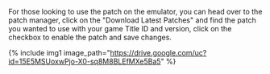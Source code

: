 For those looking to use the patch on the emulator, you can head over to the patch manager, click on the "Download Latest Patches" and find the patch you wanted to use with your game Title ID and version, click on the checkbox to enable the patch and save changes.

{% include img1 image_path="https://drive.google.com/uc?id=15E5MSUoxwPjo-X0-sq8M8BLEfMXe5Ba5" %}
